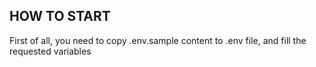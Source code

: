 ## HOW TO START

First of all, you need to copy .env.sample content to .env file, and fill the requested variables